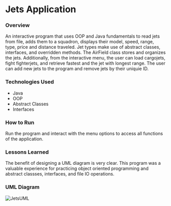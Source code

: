 # Jets Application

### Overview
An interactive program that uses OOP and Java fundamentals to read jets from file, adds them to a squadron, displays their model, speed, range, type, price and distance traveled. Jet types make use of abstract classes, interfaces, and overridden methods. The AirField class stores and organizes the jets. Additionally, from the interactive menu, the user can load cargojets, fight fighterjets, and retrieve fastest and the jet with longest range. The user can add new jets to the program and remove jets by their uniquie ID. 

### Technologies Used
- Java
- OOP
- Abstract Classes
- Interfaces

### How to Run
Run the program and interact with the menu options to access all functions of the application.

### Lessons Learned
The benefit of designing a UML diagram is very clear. This program was a valuable experience for practicing object oriented programming and abstract classses, interfaces, and file IO operations.

### UML Diagram
![JetsUML](https://user-images.githubusercontent.com/83374176/120940458-a34f8580-c6da-11eb-8219-fa70c0269a9a.png)

